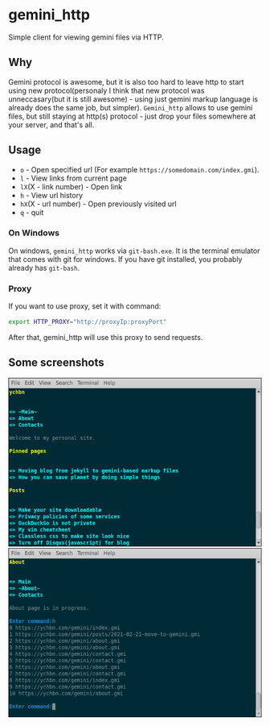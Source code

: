 # gemini_http
Simple client for viewing gemini files via HTTP.

## Why

Gemini protocol is awesome, but it is also too hard to leave http to start using
new protocol(personaly I think that new protocol was unneccasary(but it is still awesome) -
using just gemini markup language is already does the same job, but simpler).
```Gemini_http``` allows to
use gemini files, but still staying at http(s) protocol - just drop
your files somewhere at your server, and that's all.

## Usage

* ```o``` - Open specified url (For example ```https://somedomain.com/index.gmi```).
* ```l``` - View links from current page
* ```lX```(X - link number) - Open link
* ```h``` - View url history
* ```hX```(X - url number) - Open previously visited url
* ```q``` - quit

### On Windows

On windows, ```gemini_http``` works via ```git-bash.exe```. It is the terminal emulator
that comes with git for windows. If you have git installed, you probably
already has ```git-bash```.

### Proxy

If you want to use proxy, set it with command:

```bash
export HTTP_PROXY="http://proxyIp:proxyPort"
```

After that, gemini_http will use this proxy to send requests.

## Some screenshots

![Screenshot 1](https://github.com/cyevgeniy/gemini_http/blob/master/scr1.png)
![Screenshot 2](https://github.com/cyevgeniy/gemini_http/blob/master/scr2.png)
